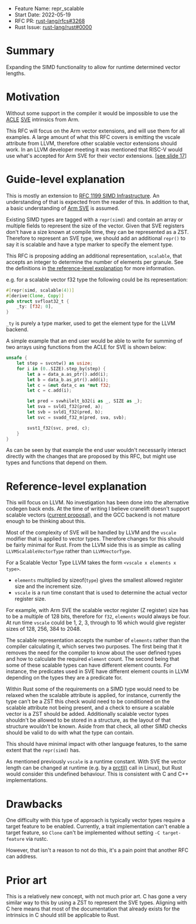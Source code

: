 - Feature Name: repr_scalable
- Start Date: 2022-05-19
- RFC PR: [rust-lang/rfcs#3268](https://github.com/rust-lang/rfcs/pull/3268)
- Rust Issue: [rust-lang/rust#0000](https://github.com/rust-lang/rust/issues/0000)

# Summary
[summary]: #summary

Expanding the SIMD functionality to allow for runtime determined vector lengths.

# Motivation
[motivation]: #motivation

Without some support in the compiler it would be impossible to use the
[ACLE](https://developer.arm.com/architectures/system-architectures/software-standards/acle)
[SVE](https://developer.arm.com/documentation/102476/latest/) intrinsics from Arm.

This RFC will focus on the Arm vector extensions, and will use them for all examples. A large amount of what this
RFC covers is emitting the vscale attribute from LLVM, therefore other scalable vector extensions should work.
In an LLVM developer meeting it was mentioned that RISC-V would use what's accepted for Arm SVE for their vector extensions.
\[[see slide 17](https://llvm.org/devmtg/2019-04/slides/TechTalk-Kruppe-Espasa-RISC-V_Vectors_and_LLVM.pdf)\]

# Guide-level explanation
[guide-level-explanation]: #guide-level-explanation

This is mostly an extension to [RFC 1199 SIMD Infrastructure](https://rust-lang.github.io/rfcs/1199-simd-infrastructure.html).
An understanding of that is expected from the reader of this. In addition to that, a basic understanding of
[Arm SVE](https://developer.arm.com/documentation/102476/latest/) is assumed.

Existing SIMD types are tagged with a `repr(simd)` and contain an array or multiple fields to represent the size of the
vector. Given that SVE registers don't have a size known at compile time, they can be
represented as a ZST. Therefore to represent an SVE type, we should add an additional `repr()` to say it is scalable
and have a type marker to specify the element type.

This RFC is proposing adding an additional representation, `scalable`, that accepts an integer to determine the number of
elements per granule. See the definitions in [the reference-level explanation](#reference-level-explanation) for more information.

e.g. for a scalable vector f32 type the following could be its representation:

```rust
#[repr(simd, scalable(4))]
#[derive(Clone, Copy)]
pub struct svfloat32_t {
    _ty: [f32; 0],
}
```
`_ty` is purely a type marker, used to get the element type for the LLVM backend.


A simple example that an end user would be able to write for summing of two arrays using functions from the ACLE
for SVE is shown below:
```rust
unsafe {
    let step = svcntw() as usize;
    for i in (0..SIZE).step_by(step) {
        let a = data_a.as_ptr().add(i);
        let b = data_b.as_ptr().add(i);
        let c = &mut data_c as *mut f32;
        let c = c.add(i);

        let pred = svwhilelt_b32(i as _, SIZE as _);
        let sva = svld1_f32(pred, a);
        let svb = svld1_f32(pred, b);
        let svc = svadd_f32_m(pred, sva, svb);

        svst1_f32(svc, pred, c);
    }
}
```
As can be seen by that example the end user wouldn't necessarily interact directly with the changes that are
proposed by this RFC, but might use types and functions that depend on them.

# Reference-level explanation
[reference-level-explanation]: #reference-level-explanation

This will focus on LLVM. No investigation has been done into the alternative codegen back ends. At the time of
writing I believe cranelift doesn't support scalable vectors ([current proposal](https://github.com/bytecodealliance/rfcs/pull/19)),
and the GCC backend is not mature enough to be thinking about this.

Most of the complexity of SVE will be handled by LLVM and the `vscale` modifier that is applied to vector types. Therefore
changes for this should be fairly minimal for Rust. From the LLVM side this is as simple as calling `LLVMScalableVectorType`
rather than `LLVMVectorType`.

For a Scalable Vector Type LLVM takes the form `<vscale x elements x type>`.
* `elements` multiplied by sizeof(`type`) gives the smallest allowed register size and the increment size.
* `vscale` is a run time constant that is used to determine the actual vector register size.

For example, with Arm SVE the scalable vector register (Z register) size has to be a multiple of 128 bits, therefore for `f32`, `elements` would
always be four. At run time `vscale` could be 1, 2, 3, through to 16 which would give register sizes of 128, 256, 384 to 2048.

The scalable representation accepts the number of `elements` rather than the compiler calculating it, which serves
two purposes. The first being that it removes the need for the compiler to know about the user defined types and how to calculate
the required `element` count. The second being that some of these scalable types can have different element counts. For instance,
the predicates used in SVE have different element counts in LLVM depending on the types they are a predicate for.

Within Rust some of the requirements on a SIMD type would need to be relaxed when the scalable attribute is applied, for instance,
currently the type can't be a ZST this check would need to be conditioned on the scalable attribute not being present, and a check
to ensure a scalable vector is a ZST should be added.
Additionally scalable vector types shouldn't be allowed to be stored in a structure, as the layout of that structure wouldn't be known.
Aside from that check, all other SIMD checks should be valid to do with what the type can contain.

This should have minimal impact with other language features, to the same extent that the `repr(simd)` has.


As mentioned previously `vscale` is a runtime constant. With SVE the vector length can be changed at runtime (e.g. by a
[prctl()](https://www.kernel.org/doc/Documentation/arm64/sve.txt) call in Linux), but Rust would consider this undefined
behaviour. This is consistent with C and C++ implementations.

# Drawbacks
[drawbacks]: #drawbacks

One difficulty with this type of approach is typically vector types require a target feature to be enabled.
Currently, a trait implementation can't enable a target feature, so `Clone` can't be implemented without
setting `-C target-feature` via rustc.

However, that isn't a reason to not do this, it's a pain point that another RFC can address.

# Prior art
[prior-art]: #prior-art

This is a relatively new concept, with not much prior art. C has gone a very similar way to this by using a ZST to
represent the SVE types. Aligning with C here means that most of the documentation that already exists for
the intrinsics in C should still be applicable to Rust.

